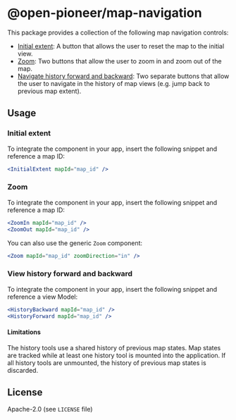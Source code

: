 # @open-pioneer/map-navigation

This package provides a collection of the following map navigation controls:

-   [Initial extent](#initial-extent): A button that allows the user to reset the map to the initial view.
-   [Zoom](#zoom): Two buttons that allow the user to zoom in and zoom out of the map.
-   [Navigate history forward and backward](#navigate-history-forward-and-backward): Two separate buttons that allow the user to navigate in the history of map views (e.g. jump back to previous map extent).

## Usage

### Initial extent

To integrate the component in your app, insert the following snippet and reference a map ID:

```jsx
<InitialExtent mapId="map_id" />
```

### Zoom

To integrate the component in your app, insert the following snippet and reference a map ID:

```jsx
<ZoomIn mapId="map_id" />
<ZoomOut mapId="map_id" />
```

You can also use the generic `Zoom` component:

```jsx
<Zoom mapId="map_id" zoomDirection="in" />
```

### View history forward and backward

To integrate the component in your app, insert the following snippet and reference a view Model:

```jsx
<HistoryBackward mapId="map_id" />
<HistoryForward mapId="map_id" />
```

#### Limitations

The history tools use a shared history of previous map states.
Map states are tracked while at least one history tool is mounted into the application.
If all history tools are unmounted, the history of previous map states is discarded.

## License

Apache-2.0 (see `LICENSE` file)
